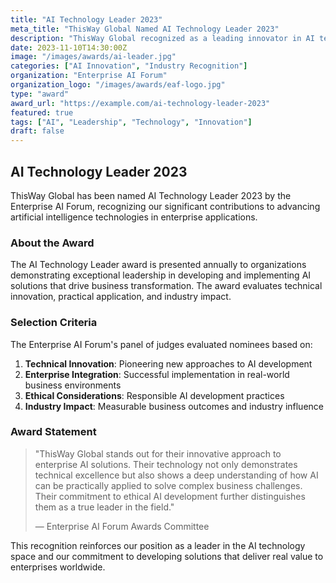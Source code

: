 ```yaml
---
title: "AI Technology Leader 2023"
meta_title: "ThisWay Global Named AI Technology Leader 2023"
description: "ThisWay Global recognized as a leading innovator in AI technology by the Enterprise AI Forum, earning the prestigious AI Technology Leader 2023 award."
date: 2023-11-10T14:30:00Z
image: "/images/awards/ai-leader.jpg"
categories: ["AI Innovation", "Industry Recognition"]
organization: "Enterprise AI Forum"
organization_logo: "/images/awards/eaf-logo.jpg"
type: "award"
award_url: "https://example.com/ai-technology-leader-2023"
featured: true
tags: ["AI", "Leadership", "Technology", "Innovation"]
draft: false
---
```


## AI Technology Leader 2023

ThisWay Global has been named AI Technology Leader 2023 by the Enterprise AI Forum, recognizing our significant contributions to advancing artificial intelligence technologies in enterprise applications.

### About the Award

The AI Technology Leader award is presented annually to organizations demonstrating exceptional leadership in developing and implementing AI solutions that drive business transformation. The award evaluates technical innovation, practical application, and industry impact.

### Selection Criteria

The Enterprise AI Forum's panel of judges evaluated nominees based on:

1. **Technical Innovation**: Pioneering new approaches to AI development
2. **Enterprise Integration**: Successful implementation in real-world business environments
3. **Ethical Considerations**: Responsible AI development practices
4. **Industry Impact**: Measurable business outcomes and industry influence

### Award Statement

> "ThisWay Global stands out for their innovative approach to enterprise AI solutions. Their technology not only demonstrates technical excellence but also shows a deep understanding of how AI can be practically applied to solve complex business challenges. Their commitment to ethical AI development further distinguishes them as a true leader in the field."
> 
> — Enterprise AI Forum Awards Committee

This recognition reinforces our position as a leader in the AI technology space and our commitment to developing solutions that deliver real value to enterprises worldwide.
